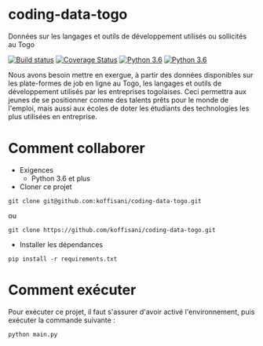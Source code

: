 # coding-data-togo
Données sur les langages et outils de développement utilisés ou sollicités au Togo

[![Build status](https://travis-ci.com/koffisani/coding-data-togo.svg?branch=master)](https://travis-ci.com/koffisani/coding-data-togo) [![Coverage Status](https://coveralls.io/repos/github/koffisani/coding-data-togo/badge.svg?branch=master)](https://coveralls.io/github/koffisani/coding-data-togo?branch=master) [![Python 3.6](https://img.shields.io/badge/python-3.6-blue.svg)](https://www.python.org/downloads/release/python-360/) [![Python 3.6](https://img.shields.io/badge/python-3.7-blue.svg)](https://www.python.org/downloads/release/python-370/)

Nous avons besoin mettre en exergue, à partir des données disponibles sur les plate-formes de job en ligne au Togo, les langages et outils de développement utilisés par les entreprises togolaises. Ceci permettra aux jeunes de se positionner comme des talents prêts pour le monde de l'emploi, mais aussi aux écoles de doter les étudiants des technologies les plus utilisées en entreprise.

# Comment collaborer

- Exigences
    - Python 3.6 et plus
- Cloner ce projet
```
git clone git@github.com:koffisani/coding-data-togo.git
```
ou 
```
git clone https://github.com/koffisani/coding-data-togo.git
```
- Installer les dépendances
```
pip install -r requirements.txt
```

# Comment exécuter 

Pour exécuter ce projet, il faut s'assurer d'avoir activé l'environnement, puis exécuter la commande suivante :
```
python main.py
```